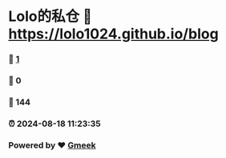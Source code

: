 # Lolo的私仓 :link: https://lolo1024.github.io/blog 
### :page_facing_up: [1](https://lolo1024.github.io/blog/tag.html) 
### :speech_balloon: 0 
### :hibiscus: 144 
### :alarm_clock: 2024-08-18 11:23:35 
### Powered by :heart: [Gmeek](https://github.com/Meekdai/Gmeek)
